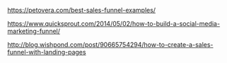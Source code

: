 https://petovera.com/best-sales-funnel-examples/

https://www.quicksprout.com/2014/05/02/how-to-build-a-social-media-marketing-funnel/

http://blog.wishpond.com/post/90665754294/how-to-create-a-sales-funnel-with-landing-pages

